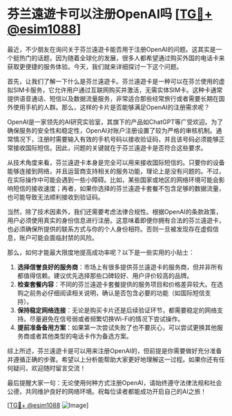 # 芬兰遠遊卡可以注册OpenAI吗 [[TG💪+ @esim1088](https://t.me/s/esim1088)]

最近，不少朋友在询问关于芬兰遠遊卡能否用于注册OpenAI的问题。这其实是一个挺热门的话题，因为随着全球化的发展，很多人都希望通过购买外国的电话卡来获取更便捷的服务体验。今天，我们就来详细探讨一下这个问题。

首先，让我们了解一下什么是芬兰遠遊卡。芬兰遠遊卡是一种可以在芬兰使用的虚拟SIM卡服务，它允许用户通过互联网购买并激活，无需实体SIM卡。这种卡通常提供语音通话、短信以及数据流量服务，非常适合那些经常旅行或者需要长期在国外使用手机的人群。那么，这样的卡片是否能够满足OpenAI的注册需求呢？

OpenAI是一家领先的AI研究实验室，其旗下的产品如ChatGPT等广受欢迎。为了确保服务的安全性和稳定性，OpenAI对账户注册设置了较为严格的审核机制。通常情况下，注册时需要输入有效的手机号码以接收验证码，并且该号码必须能够正常接收国际短信。因此，问题的关键就在于芬兰遠遊卡是否符合这些要求。

从技术角度来看，芬兰遠遊卡本身是完全可以用来接收国际短信的。只要你的设备能够连接到网络，并且运营商支持相关的服务功能，理论上是没有问题的。不过，在实际操作中可能会遇到一些小障碍。比如，某些国家或地区的网络环境可能会影响短信的接收速度；再者，如果你选择的芬兰遠遊卡套餐不包含足够的数据流量，也可能导致无法顺利接收到验证码。

当然，除了技术因素外，我们还需要考虑法律合规性。根据OpenAI的条款政策，用户必须使用真实的身份信息进行注册。这意味着即便你拥有合法的芬兰遠遊卡，也必须确保所提供的联系方式与你的个人身份相符。否则一旦被发现存在虚假信息，账户可能会面临封禁的风险。

那么，如何才能最大限度地提高成功率呢？以下是一些实用的小贴士：

1. **选择信誉良好的服务商**：市场上有很多提供芬兰遠遊卡的服务商，但并非所有都值得信赖。建议优先选择那些口碑较好、用户评价较高的品牌。
2. **检查套餐内容**：不同的芬兰遠遊卡套餐提供的服务项目和价格差异较大。在选购之前务必仔细阅读相关说明，确认是否包含必要的功能（如国际短信支持）。
3. **保持稳定网络连接**：无论是购买卡片还是后续验证环节，都需要稳定的网络支持。尽量避免在信号弱或者频繁切换Wi-Fi的情况下尝试操作。
4. **提前准备备用方案**：如果第一次尝试失败了也不要灰心，可以尝试更换其他服务商或者其他类型的电话卡作为备选方案。

综上所述，芬兰遠遊卡是可以用来注册OpenAI的，但前提是你需要做好充分准备并遵循正确的步骤。希望以上分析能帮助大家更好地理解这一过程。如果你还有任何疑问，欢迎随时留言交流！

最后提醒大家一句：无论使用何种方式注册OpenAI，请始终遵守法律法规和社会公德，共同维护良好的网络环境。祝每位读者都能成功开启自己的AI之旅！

[[TG💪+ @esim1088](https://t.me/s/esim1088) ![Image](https://i.postimg.cc/4NQfJmqS/Snipaste-2025-05-13-00-14-12.png)]